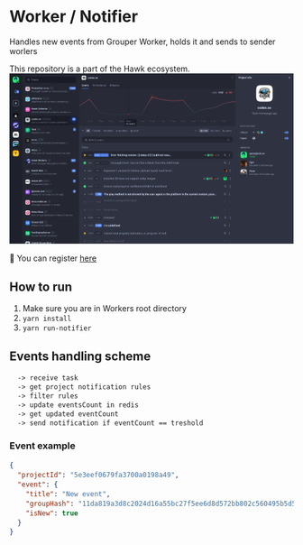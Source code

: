 # Worker / Notifier

Handles new events from Grouper Worker, holds it and sends to sender worlers

This repository is a part of the Hawk ecosystem.
![alt text](../../.github/assets/Hawk.png)

📝 You can register [here](https://garage.hawk.so/login)

## How to run  

1. Make sure you are in Workers root directory
3. `yarn install`
4. `yarn run-notifier`


## Events handling scheme

```
  -> receive task
  -> get project notification rules
  -> filter rules
  -> update eventsCount in redis
  -> get updated eventCount
  -> send notification if eventCount == treshold
```

### Event example

```json
{
  "projectId": "5e3eef0679fa3700a0198a49",
  "event": {
    "title": "New event",
    "groupHash": "11da819a3d8c2024d16a55bc27f5ee6d8d572bb802c560495b5d546ad90b6fbb",
    "isNew": true
  }
}
```
